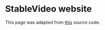 # StableVideo website

This page was adapted from <a href="https://github.com/pnp-diffusion/pnp-diffusion.github.io">this</a> source code.
